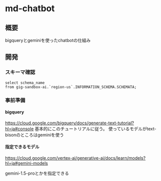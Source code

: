 # md-chatbot
## 概要
bigqueryとgeminiを使ったchatbotの仕組み

## 開発
### スキーマ確認
```
select schema_name
from gig-sandbox-ai.`region-us`.INFORMATION_SCHEMA.SCHEMATA;
```

### 事前準備
#### bigquery
https://cloud.google.com/bigquery/docs/generate-text-tutorial?hl=ja#console
基本的にこのチュートリアルに従う。
使っているモデルがtext-bisonのところはgeminiを使う

#### 指定できるモデル
https://cloud.google.com/vertex-ai/generative-ai/docs/learn/models?hl=ja#gemini-models

gemini-1.5-proとかを指定できる
